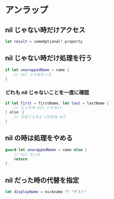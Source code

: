 # アンラップ

## nil じゃない時だけアクセス

```Swift
let result = someOptional?.property
```

## nil じゃない時だけ処理を行う

```Swift
if let unwrappedName = name {
    // nil じゃなかった
}
```

### どれも nil じゃないことを一度に確認

```Swift
if let first = firstName, let last = lastName {
    // どっちも nil じゃない
} else　{
    // 少なくともどっちかは nil
}
```

## nil の時は処理をやめる

```Swift
guard let unwrappedName = name else {
    // nil だった
    return
}
```

## nil だった時の代替を指定

```Swift
let displayName = nickname ?? "ゲスト"
```
